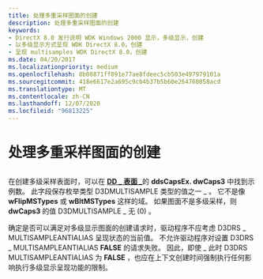 ```yaml
---
title: 处理多重采样图面的创建
description: 处理多重采样图面的创建
keywords:
- DirectX 8.0 发行说明 WDK Windows 2000 显示，多级显示，创建
- 以多级显示方式呈现 WDK DirectX 8.0，创建
- 呈现 multisamples WDK DirectX 8.0，创建
ms.date: 04/20/2017
ms.localizationpriority: medium
ms.openlocfilehash: 8b08871ff891e77ae8fdeec5cb503e497979101a
ms.sourcegitcommit: 418e6617e2a695c9cb4b37b5b60e264760858acd
ms.translationtype: MT
ms.contentlocale: zh-CN
ms.lasthandoff: 12/07/2020
ms.locfileid: "96813225"
---
```

# <a name="handling-the-creation-of-multisampled-surfaces"></a>处理多重采样图面的创建


## <span id="ddk_handling_the_creation_of_multisampled_surfaces_gg"></span><span id="DDK_HANDLING_THE_CREATION_OF_MULTISAMPLED_SURFACES_GG"></span>


在创建多级采样表面时，可以在 [**DD \_ 表面 \_**](/windows/win32/api/ddrawint/ns-ddrawint-dd_surface_more)的 **ddsCapsEx. dwCaps3** 中找到示例数。 此字段保存枚举类型 D3DMULTISAMPLE 类型的值之一 \_ 。 它不是像 **wFlipMSTypes** 或 **wBltMSTypes** 这样的域。 如果图面不是多级采样，则 **dwCaps3** 的值 D3DMULTISAMPLE \_ 无 (0) 。

确定是否可以满足对多级显示图面的创建请求时，驱动程序不应考虑 D3DRS \_ MULTISAMPLEANTIALIAS 呈现状态的当前值。 不允许驱动程序对设置 D3DRS \_ MULTISAMPLEANTIALIAS **FALSE** 的请求失败。 因此，即使 \_ 此时 D3DRS MULTISAMPLEANTIALIAS 为 **FALSE** ，也应在上下文创建时间强制执行任何影响执行多级显示呈现功能的限制。

 

